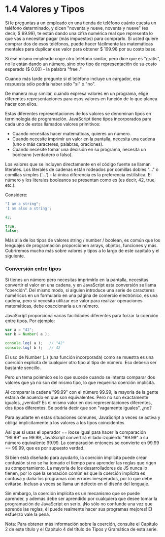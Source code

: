 # 1.4 Valores y Tipos

Si le preguntas a un empleado en una tienda de teléfono cuánto cuesta un teléfono determinado, y dicen "noventa y nueve, noventa y nueve" \(es decir, $ 99.99\), te están dando una cifra numérica real que representa lo que vas a necesitar pagar \(más impuestos\) para comprarlo. Si usted quiere comprar dos de esos teléfonos, puede hacer fácilmente las matemáticas mentales para duplicar ese valor para obtener $ 199.98 por su costo base.

Si ese mismo empleado coge otro teléfono similar, pero dice que es "gratis", no le están dando un número, sino otro tipo de representación de su costo esperado \($ 0.00\) - la palabra "free ."

Cuando más tarde pregunte si el teléfono incluye un cargador, esa respuesta sólo podría haber sido "sí" o "no".

De manera muy similar, cuando expresa valores en un programa, elige diferentes representaciones para esos valores en función de lo que planea hacer con ellos.

Estas diferentes representaciones de los valores se denominan tipos en terminología de programación. JavaScript tiene tipos incorporados para cada uno de estos llamados valores primitivos:

* Cuando necesitas hacer matemáticas, quieres un número.
* Cuando necesite imprimir un valor en la pantalla, necesita una cadena \(uno o más caracteres, palabras, oraciones\).
* Cuando necesite tomar una decisión en su programa, necesita un booleano \(verdadero o falso\).

Los valores que se incluyen directamente en el código fuente se llaman literales. Los literales de cadenas están rodeados por comillas dobles "..." o comillas simples \('...'\) - la única diferencia es la preferencia estilística. El número y los literales booleanos se presentan como es \(es decir, 42, true, etc.\).

Considere:

```js
"I am a string";
'I am also a string';

42;

true;
false;
```

Más allá de los tipos de valores string / number / boolean, es común que los lenguajes de programación proporcionen arrays, objetos, funciones y más. Cubriremos mucho más sobre valores y tipos a lo largo de este capítulo y el siguiente.

### Conversión entre tipos

Si tienes un número pero necesitas imprimirlo en la pantalla, necesitas convertir el valor en una cadena, y en JavaScript esta conversión se llama "coerción". Del mismo modo, si alguien introduce una serie de caracteres numéricos en un formulario en una página de comercio electrónico, es una cadena, pero si necesita utilizar ese valor para realizar operaciones matemáticas, debe coaccionarla a un número.

JavaScript proporciona varias facilidades diferentes para forzar la coerción entre tipos. Por ejemplo:

```js
var a = "42";
var b = Number( a );

console.log( a );	// "42"
console.log( b );	// 42
```

El uso de Number \(..\) \(una función incorporada\) como se muestra es una coerción explícita de cualquier otro tipo al tipo de número. Eso debería ser bastante sencillo.

Pero un tema polémico es lo que sucede cuando se intenta comparar dos valores que ya no son del mismo tipo, lo que requeriría coerción implícita.

Al comparar la cadena "99.99" con el número 99.99, la mayoría de la gente estaría de acuerdo en que son equivalentes. Pero no son exactamente iguales, ¿verdad? Es el mismo valor en dos representaciones diferentes, dos tipos diferentes. Se podría decir que son "vagamente iguales", ¿no?

Para ayudarte en estas situaciones comunes, JavaScript a veces se activa y obliga implícitamente a los valores a los tipos coincidentes.

Así que si usas el operador == loose igual para hacer la comparación "99.99" == 99.99, JavaScript convertirá el lado izquierdo "99.99" a su número equivalente 99.99. La comparación entonces se convierte en 99.99 == 99.99, que es por supuesto verdad.

Si bien está diseñado para ayudarlo, la coerción implícita puede crear confusión si no se ha tomado el tiempo para aprender las reglas que rigen su comportamiento. La mayoría de los desarrolladores de JS nunca lo tienen, por lo que la sensación común es que la coerción implícita es confusa y daña los programas con errores inesperados, por lo que debe evitarse. Incluso a veces se llama un defecto en el diseño del lenguaje.

Sin embargo, la coerción implícita es un mecanismo que se puede aprender, y además debe ser aprendido por cualquiera que desee tomar la programación de JavaScript en serio. ¡No sólo no confunde una vez que aprende las reglas, él puede realmente hacer sus programas mejores! El esfuerzo vale la pena.

Nota: Para obtener más información sobre la coerción, consulte el Capítulo 2 de este título y el Capítulo 4 del título de Tipos y Gramática de esta serie.

